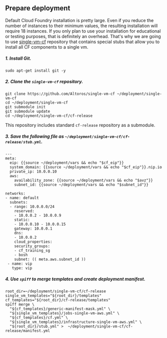 ## Prepare deployment

Default Cloud Foundry installation is pretty large. Even if you reduce the number of instances to their minimum values, the 
resulting installation will require 18 instances. If you only plan to use your installation for educational or testing purposes, 
that is definitely an overhead. That's why we are going to use [single-vm-cf](https://github.com/Altoros/single-vm-cf) repository 
that contains special stubs that allow you to install all CF components to a single vm.

##### 1. Install Git.
  ```exec
  sudo apt-get install git -y
  ```

##### 2. Clone the `single-vm-cf` repository.
  ```exec
  git clone https://github.com/Altoros/single-vm-cf ~/deployment/single-vm-cf
  cd ~/deployment/single-vm-cf
  git submodule init
  git submodule update
  cd ~/deployment/single-vm-cf/cf-release
  ```
  This repository includes standard `cf-release` repository as a submodule. 

##### 3. Save the following file as `~/deployment/single-vm-cf/cf-release/stub.yml`.
```
---
meta:
  eip: {{source ~/deployment/vars && echo "$cf_eip"}} 
  system_domain: {{source ~/deployment/vars && echo "$cf_eip"}}.nip.io
  private_ip: 10.0.0.10
  aws:
    availability_zone: {{source ~/deployment/vars && echo "$avz"}}
    subnet_id: {{source ~/deployment/vars && echo "$subnet_id"}}

networks:
- name: default 
  subnets:
  - range: 10.0.0.0/24
    reserved:
    - 10.0.0.2 - 10.0.0.9
    static:
    - 10.0.0.10 - 10.0.0.15
    gateway: 10.0.0.1
    dns:
    - 10.0.0.2
    cloud_properties:
    security_groups:
    - cf_training_sg
    - bosh
    subnet: (( meta.aws.subnet_id ))
 - name: vip
   type: vip
```

##### 4. Use `spiff` to merge templates and create deployment manifest.
  
  ```exec
  root_dir=~/deployment/single-vm-cf/cf-release
  single_vm_templates="${root_dir}/templates"
  cf_templates="${root_dir}/cf-release/templates"
  spiff merge \
    "${cf_templates}/generic-manifest-mask.yml" \
    "${single_vm_templates}/jobs-single-vm-aws.yml" \
    "${cf_templates}/cf.yml" \
    "${single_vm_templates}/infrastructure-single-vm-aws.yml" \
    "${root_dir}/stub.yml" >  ~/deployment/single-vm-cf/cf-release/manifest.yml
  ```
